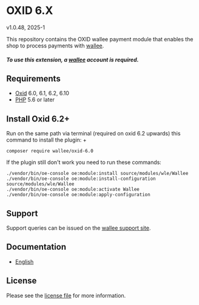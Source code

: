 

# OXID 6.X

v1.0.48, 2025-1

This repository contains the OXID  wallee payment module that enables the shop to process payments with [wallee](https://www.wallee.com).

##### To use this extension, a [wallee](https://app-wallee.com/user/signup) account is required.

## Requirements

* [Oxid](https://www.oxid-esales.com/) 6.0, 6.1, 6.2, 6.10
* [PHP](http://php.net/) 5.6 or later

## Install Oxid 6.2+

 Run on the same path via terminal (required on oxid 6.2 upwards) this command to install the plugin: +
```
composer require wallee/oxid-6.0
```
If the plugin still don't work you need to run these commands:
```
./vendor/bin/oe-console oe:module:install source/modules/wle/Wallee
./vendor/bin/oe-console oe:module:install-configuration source/modules/wle/Wallee
./vendor/bin/oe-console oe:module:activate Wallee
./vendor/bin/oe-console oe:module:apply-configuration
```

## Support

Support queries can be issued on the [wallee support site](https://app-wallee.com/space/select?target=/support).

## Documentation

* [English](https://plugin-documentation.wallee.com/wallee-payment/oxid-6.0/1.0.48/docs/en/documentation.html)

## License

Please see the [license file](https://github.com/wallee-payment/oxid-6.0/blob/1.0.48/LICENSE) for more information.